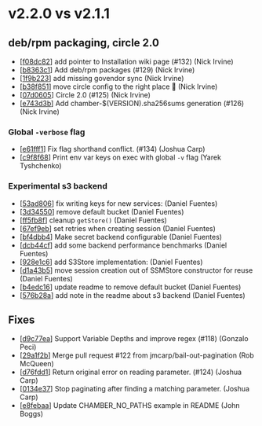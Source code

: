 # v2.2.0 vs v2.1.1

## deb/rpm packaging, circle 2.0

- [[f08dc82](https://github.com/segmentio/chamber/commit/f08dc82bd3d8490815e0fa1a48a1cfae9847e622)] add pointer to Installation wiki page (#132) (Nick Irvine)
- [[b8363c1](https://github.com/segmentio/chamber/commit/b8363c1f26630ba937bd22d67db7b940aa6459de)] Add deb/rpm packages (#129) (Nick Irvine)
- [[1f9b223](https://github.com/segmentio/chamber/commit/1f9b223377221cd770afa08c9298a49d110edfd5)] add missing govendor sync (Nick Irvine)
- [[b38f851](https://github.com/segmentio/chamber/commit/b38f85116c22aab95a1aa40eb36a3ccf08e37820)] move circle config to the right place :facepalm: (Nick Irvine)
- [[07d0605](https://github.com/segmentio/chamber/commit/07d06054f97b2ae124c491051afd8a70c49da8ca)] Circle 2.0 (#125) (Nick Irvine)
- [[e743d3b](https://github.com/segmentio/chamber/commit/e743d3bcb0a98f15ae66907be0014b0b38a17b16)] Add chamber-$(VERSION).sha256sums generation (#126) (Nick Irvine)

### Global `-verbose` flag

- [[e61fff1](https://github.com/segmentio/chamber/commit/e61fff176837b0d3e3c9240b3ee3d9e037fb94d8)] Fix flag shorthand conflict. (#134) (Joshua Carp)
- [[c9f8f68](https://github.com/segmentio/chamber/commit/c9f8f68d526406e6488e7b7eb12c1fd3c4631fa3)] Print env var keys on exec with global `-v` flag (Yarek Tyshchenko)

### Experimental s3 backend

- [[53ad806](https://github.com/segmentio/chamber/commit/53ad8063018ef756bb82a82ce8ad377ded18df7d)] fix writing keys for new services: (Daniel Fuentes)
- [[3d34550](https://github.com/segmentio/chamber/commit/3d34550e6eebcfe9925d58685ebf637201e92e24)] remove default bucket (Daniel Fuentes)
- [[ff5fb8f](https://github.com/segmentio/chamber/commit/ff5fb8f7e5f500ee17c09fc0ff14adae28724aa8)] cleanup `getStore()` (Daniel Fuentes)
- [[67ef9eb](https://github.com/segmentio/chamber/commit/67ef9ebe56af22e51b3b42505be1b655f278bc87)] set retries when creating session (Daniel Fuentes)
- [[bf4dbb4](https://github.com/segmentio/chamber/commit/bf4dbb45e5b10ea6d0c1f5ef08fd18c2cc52b7e6)] Make secret backend configurable (Daniel Fuentes)
- [[dcb44cf](https://github.com/segmentio/chamber/commit/dcb44cf730accf5f8b5997dc0f7f110792aa304c)] add some backend performance benchmarks (Daniel Fuentes)
- [[928e1c6](https://github.com/segmentio/chamber/commit/928e1c60d0e33eb4690c51bd6506125730a42758)] add S3Store implementation: (Daniel Fuentes)
- [[d1a43b5](https://github.com/segmentio/chamber/commit/d1a43b5391ad924afa8cf4df6e6fcec371b78143)] move session creation out of SSMStore constructor for reuse (Daniel Fuentes)
- [[b4edc16](https://github.com/segmentio/chamber/commit/b4edc1668a1aab7e0829ca808470ef3a1b93648c)] update readme to remove default bucket (Daniel Fuentes)
- [[576b28a](https://github.com/segmentio/chamber/commit/576b28a403f17aa3c820ce5d22dfd62fe0c38224)] add note in the readme about s3 backend (Daniel Fuentes)

## Fixes

- [[d9c77ea](https://github.com/segmentio/chamber/commit/d9c77eaa1bcfb82ae448f7b41fb1962ab5712e2b)] Support Variable Depths and improve regex (#118) (Gonzalo Peci)
- [[29a1f2b](https://github.com/segmentio/chamber/commit/29a1f2b7468fcb1bcc27b944bcb3ea2793bd8a13)] Merge pull request #122 from jmcarp/bail-out-pagination (Rob McQueen)
- [[d76fdd1](https://github.com/segmentio/chamber/commit/d76fdd1576a14ebe516a54191046e2490eb584da)] Return original error on reading parameter. (#124) (Joshua Carp)
- [[0134e37](https://github.com/segmentio/chamber/commit/0134e37e3809fd20b6f7984e31cc5209530e7ad6)] Stop paginating after finding a matching parameter. (Joshua Carp)
- [[e8febaa](https://github.com/segmentio/chamber/commit/e8febaadf29776f59ec1c428817c64f9592a0a19)] Update CHAMBER_NO_PATHS example in README (John Boggs)
